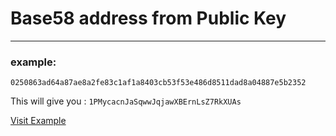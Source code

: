 # Base58 address from Public Key

---
### example: 

```0250863ad64a87ae8a2fe83c1af1a8403cb53f53e486d8511dad8a04887e5b2352```

This will give you :
```1PMycacnJaSqwwJqjawXBErnLsZ7RkXUAs```

[Visit Example](https://en.bitcoin.it/wiki/Technical_background_of_version_1_Bitcoin_addresses)


